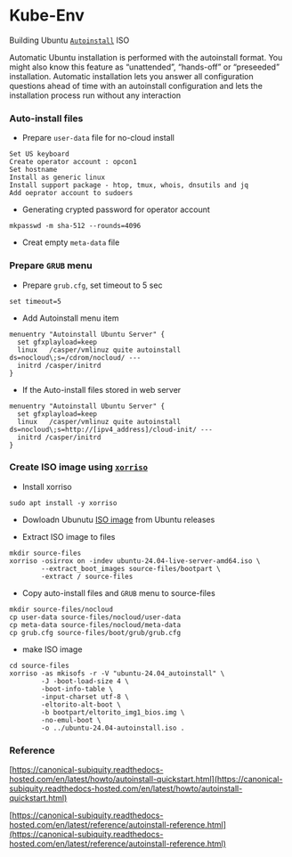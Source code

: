 # Kube-Env
Building Ubuntu [`Autoinstall`](https://canonical-subiquity.readthedocs-hosted.com/en/latest/intro-to-autoinstall.html) ISO

Automatic Ubuntu installation is performed with the autoinstall format. You might also know this feature as “unattended”, “hands-off” or “preseeded” installation. Automatic installation lets you answer all configuration questions ahead of time with an autoinstall configuration and lets the installation process run without any interaction



### Auto-install files

- Prepare `user-data` file for no-cloud install
```
Set US keyboard
Create operator account : opcon1
Set hostname
Install as generic linux
Install support package - htop, tmux, whois, dnsutils and jq
Add oeprator account to sudoers 
```

- Generating crypted password for operator account
```
mkpasswd -m sha-512 --rounds=4096
``` 

- Creat empty `meta-data` file

### Prepare `GRUB` menu
- Prepare `grub.cfg`, set timeout to 5 sec
```
set timeout=5
```

- Add Autoinstall menu item 
```
menuentry "Autoinstall Ubuntu Server" {
  set gfxplayload=keep
  linux   /casper/vmlinuz quite autoinstall ds=nocloud\;s=/cdrom/nocloud/ ---
  initrd /casper/initrd
}
```

- If the Auto-install files stored in web server
```
menuentry "Autoinstall Ubuntu Server" {
  set gfxplayload=keep
  linux   /casper/vmlinuz quite autoinstall ds=nocloud\;s=http://[ipv4_address]/cloud-init/ ---
  initrd /casper/initrd
}
```

### Create ISO image using [`xorriso`](https://www.gnu.org/software/xorriso)

- Install xorriso 
```
sudo apt install -y xorriso 
```

- Dowloadn Ubunutu [ISO image](https://releases.ubuntu.com) from Ubuntu releases 

- Extract ISO image to files 
```
mkdir source-files
xorriso -osirrox on -indev ubuntu-24.04-live-server-amd64.iso \
        --extract_boot_images source-files/bootpart \
        -extract / source-files 
```

- Copy auto-install files and `GRUB` menu to source-files
```
mkdir source-files/nocloud
cp user-data source-files/nocloud/user-data
cp meta-data source-files/nocloud/meta-data
cp grub.cfg source-files/boot/grub/grub.cfg
```

- make ISO image
```
cd source-files
xorriso -as mkisofs -r -V "ubuntu-24.04_autoinstall" \
        -J -boot-load-size 4 \
        -boot-info-table \
        -input-charset utf-8 \
        -eltorito-alt-boot \
        -b bootpart/eltorito_img1_bios.img \
        -no-emul-boot \
        -o ../ubuntu-24.04-autoinstall.iso .
```

### Reference

[https://canonical-subiquity.readthedocs-hosted.com/en/latest/howto/autoinstall-quickstart.html](https://canonical-subiquity.readthedocs-hosted.com/en/latest/howto/autoinstall-quickstart.html)

[https://canonical-subiquity.readthedocs-hosted.com/en/latest/reference/autoinstall-reference.html](https://canonical-subiquity.readthedocs-hosted.com/en/latest/reference/autoinstall-reference.html)
